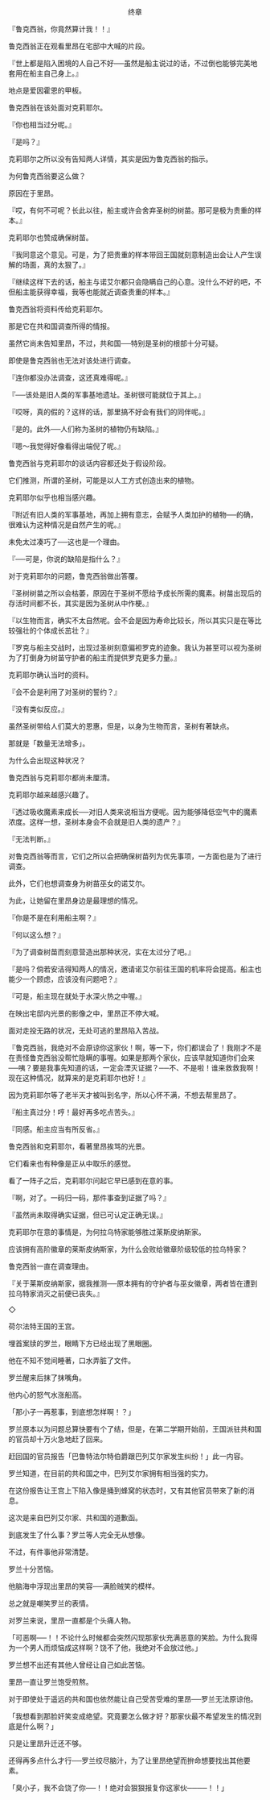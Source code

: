 <p align="center">终章</p>

『鲁克西翁，你竟然算计我！！』

鲁克西翁正在观看里昂在宅邸中大喊的片段。

『世上都是陷入困境的人自己不好──虽然是船主说过的话，不过倒也能够完美地套用在船主自己身上。』

地点是爱因霍恩的甲板。

鲁克西翁在该处面对克莉耶尔。

『你也相当过分呢。』

『是吗？』

克莉耶尔之所以没有告知两人详情，其实是因为鲁克西翁的指示。

为何鲁克西翁要这么做？

原因在于里昂。

『哎，有何不可呢？长此以往，船主或许会舍弃圣树的树苗。那可是极为贵重的样本。』

克莉耶尔也赞成确保树苗。

『我同意这个意见。可是，为了把贵重的样本带回王国就刻意制造出会让人产生误解的场面，真的太狠了。』

『继续这样下去的话，船主与诺艾尔都只会隐瞒自己的心意。没什么不好的吧，不但船主能获得幸福，我等也能就近调查贵重的样本。』

鲁克西翁将资料传给克莉耶尔。

那是它在共和国调查所得的情报。

虽然它尚未告知里昂，不过，共和国──特别是圣树的根部十分可疑。

即使是鲁克西翁也无法对该处进行调查。

『连你都没办法调查，这还真难得呢。』

『──该处是旧人类的军事基地遗址。圣树很可能就位于其上。』

『哎呀，真的假的？这样的话，那里搞不好会有我们的同伴呢。』

『是的。此外──人们称为圣树的植物仍有缺陷。』

『嗯～我觉得好像看得出端倪了呢。』

鲁克西翁与克莉耶尔的谈话内容都还处于假设阶段。

它们推测，所谓的圣树，可能是以人工方式创造出来的植物。

克莉耶尔似乎也相当感兴趣。

『附近有旧人类的军事基地，再加上拥有意志，会赋予人类加护的植物──的确，很难认为这种情况是自然产生的呢。』

未免太过凑巧了──这也是一个理由。

『──可是，你说的缺陷是指什么？』

对于克莉耶尔的问题，鲁克西翁做出答覆。

『圣树树苗之所以会枯萎，原因在于圣树不愿给予成长所需的魔素。树苗出现后的存活时间都不长，其实是因为圣树从中作梗。』

『以生物而言，确实不太自然呢。会不会是因为寿命比较长，所以其实只是在等比较强壮的个体成长茁壮？』

『罗克与船主交战时，出现过圣树刻意偏袒罗克的迹象。我认为甚至可以视为圣树为了打倒身为树苗守护者的船主而提供罗克更多力量。』

克莉耶尔确认当时的资料。

『会不会是利用了对圣树的誓约？』

『没有类似反应。』

虽然圣树带给人们莫大的恩惠，但是，以身为生物而言，圣树有著缺点。

那就是「数量无法增多」。

为什么会出现这种状况？

鲁克西翁与克莉耶尔都尚未厘清。

克莉耶尔越来越感兴趣了。

『透过吸收魔素来成长──对旧人类来说相当方便呢。因为能够降低空气中的魔素浓度。这样一想，圣树本身会不会就是旧人类的遗产？』

『无法判断。』

对鲁克西翁等而言，它们之所以会把确保树苗列为优先事项，一方面也是为了进行调查。

此外，它们也想调查身为树苗巫女的诺艾尔。

为此，让她留在里昂身边是最理想的情况。

『你是不是在利用船主啊？』

『何以这么想？』

『为了调查树苗而刻意营造出那种状况，实在太过分了吧。』

『是吗？倘若安洁得知两人的情况，邀请诺艾尔前往王国的机率将会提高。船主也能少一个顾虑，应该没有问题吧？』

『可是，船主现在就处于水深火热之中喔。』

在映出宅邸内光景的影像之中，里昂正不停大喊。

面对走投无路的状况，无处可逃的里昂陷入苦战。

『鲁克西翁，我绝对不会原谅你这家伙！啊，等一下，你们都误会了！我刚才不是在责怪鲁克西翁没帮忙隐瞒的事喔。如果是那两个家伙，应该早就知道你们会来──咦？要是我事先知道的话，一定会湮灭证据？──不、不是啦！谁来救救我啊！现在这种情况，就算来的是克莉耶尔也好！』

因为克莉耶尔等了老半天才被叫到名字，所以心怀不满，不想去帮里昂了。

『船主真过分！哼！最好再多吃点苦头。』

『同感。船主应当有所反省。』

鲁克西翁和克莉耶尔，看著里昂挨骂的光景。

它们看来也有种像是正从中取乐的感觉。

看了一阵子之后，克莉耶尔问起它早已感到在意的事。

『啊，对了。一码归一码，那件事查到证据了吗？』

『虽然尚未取得确实证据，但已可认定正确无误。』

克莉耶尔在意的事情是，为何拉乌特家能够胜过莱斯皮纳斯家。

应该拥有高阶徽章的莱斯皮纳斯家，为什么会败给徽章阶级较低的拉乌特家？

鲁克西翁一直在调查理由。

『关于莱斯皮纳斯家，据我推测──原本拥有的守护者与巫女徽章，两者皆在遭到拉乌特家消灭之前便已丧失。』

◇

荷尔法特王国的王宫。

埋首案牍的罗兰，眼睛下方已经出现了黑眼圈。

他在不知不觉间睡著，口水弄脏了文件。

罗兰醒来后抹了抹嘴角。

他内心的怒气水涨船高。

「那小子一再惹事，到底想怎样啊！？」

罗兰原本以为问题总算快要有个了结，但是，在第二学期开始前，王国派驻共和国的官员却十万火急地赶了回来。

赶回国的官员报告「巴鲁特法尔特伯爵跟巴列艾尔家发生纠纷！」此一内容。

罗兰知道，在目前的共和国之中，巴列艾尔家拥有相当强的实力。

在这份报告让王宫上下陷入像是捅到蜂窝的状态时，又有其他官员带来了新的消息。

这次是来自巴列艾尔家、共和国的道歉函。

到底发生了什么事？罗兰等人完全无从想像。

不过，有件事他非常清楚。

罗兰十分苦恼。

他脑海中浮现出里昂的笑容──满脸贼笑的模样。

总之就是嘲笑罗兰的表情。

对罗兰来说，里昂一直都是个头痛人物。

「可恶啊──！！不论什么时候都会突然闪现那家伙充满恶意的笑脸。为什么我得为一个男人而烦恼成这样啊？饶不了他，我绝对不会放过他。」

罗兰想不出还有其他人曾经让自己如此苦恼。

里昂一直让罗兰饱受煎熬。

对于即使处于遥远的共和国也依然能让自己受苦受难的里昂──罗兰无法原谅他。

「我想看到那脸奸笑变成绝望。究竟要怎么做才好？那家伙最不希望发生的情况到底是什么啊？」

只是让里昂升迁还不够。

还得再多点什么才行──罗兰绞尽脑汁，为了让里昂绝望而拚命想要找出其他要素。

「臭小子，我不会饶了你──！！绝对会狠狠报复你这家伙────！！」

